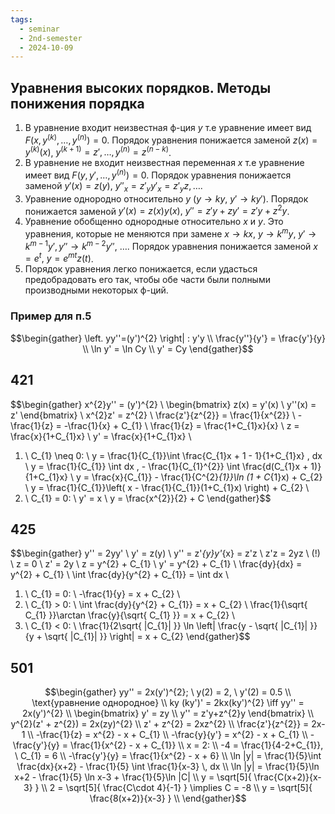 ```yaml
---
tags:
  - seminar
  - 2nd-semester
  - 2024-10-09
---
```


## Уравнения высоких порядков. Методы понижения порядка

1. В уравнение входит неизвестная ф-ция $y$ т.е уравнение имеет вид  $F(x,y^{(k)}, \dots, y^{(n)}) = 0$. Порядок уравнения понижается заменой $z(x) = y^{(k)}(x)$, $y^{(k+1)} = z', \dots, y^{(n)} = z^{(n-k)}$.
2. В уравнение не входит неизвестная переменная $x$ т.е уравнение имеет вид $F(y,y',\dots,y^{(n)}) = 0$. Порядок уравнения понижается заменой $y'(x) = z(y), \ y''_{x} = z'_{y}y'_{x}=z'_{y}z, \dots$.
3. Уравнение однородно относительно $y$ ($y \to ky, \ y' \to ky'$). Порядок понижается заменой $y'(x)=z(x)y(x), \ y''=z'y+zy'=z'y+z^{2}y$.
4. Уравнение обобщенно однородные относительно $x$ и $y$. Это уравнения, которые не меняются при замене $x \to kx, \ y \to k^{m}y, \ y' \to k^{m-1}y', y'' \to k^{m-2}y'', \ \dots$. Порядок уравнения понижается заменой $x = e^{t}, \ y = e^{mt}z(t)$.
5. Порядок уравнения легко понижается, если удасться предобрадовать его так, чтобы обе части были полными производными некоторых ф-ций.

### Пример для п.5

$$\begin{gather}
\left. yy''=(y')^{2} \right| : y'y \\
\frac{y''}{y'} = \frac{y'}{y} \\
\ln y' = \ln Cy \\
y' = Cy
\end{gather}$$

## 421

$$\begin{gather}
x^{2}y'' = (y')^{2} \\
\begin{bmatrix}
z(x) = y'(x) \\
y''(x) = z'
\end{bmatrix} \\
x^{2}z' = z^{2} \\
\frac{z'}{z^{2}} = \frac{1}{x^{2}} \\
-\frac{1}{z} = -\frac{1}{x} + C_{1} \\
\frac{1}{z} = \frac{1+C_{1}x}{x} \\
z = \frac{x}{1+C_{1}x} \\
y' = \frac{x}{1+C_{1}x} \\
1) \ C_{1} \neq 0: \\
y = \frac{1}{C_{1}}\int \frac{C_{1}x + 1 - 1}{1+C_{1}x} \, dx \\
y = \frac{1}{C_{1}} \int dx \, - \frac{1}{C_{1}^{2}} \int \frac{d(C_{1}x + 1)}{1+C_{1}x} \\
y = \frac{x}{C_{1}} - \frac{1}{C^{2}_{1}}\ln (1 + C_{1}x) + C_{2} \\
y = \frac{1}{C_{1}}\left( x - \frac{1}{C_{1}}(1+C_{1}x) \right) + C_{2} \\
2) \ C_{1} = 0: \\
y' = x \\
y = \frac{x^{2}}{2} + C
\end{gather}$$

## 425

$$\begin{gather}
y'' = 2yy' \\
y' = z(y) \\
y'' = z'_{y}y'_{x} = z'z \\
z'z = 2yz \ (!) \ z = 0 \\
z' = 2y \\
z = y^{2} + C_{1} \\
y' = y^{2} + C_{1} \\
\frac{dy}{dx} = y^{2} + C_{1} \\
\int \frac{dy}{y^{2} + C_{1}} = \int dx \\
1) \ C_{1} = 0: \\
-\frac{1}{y} = x + C_{2} \\
2) \ C_{1} > 0: \\
\int \frac{dy}{y^{2} + C_{1}} = x + C_{2} \\
\frac{1}{\sqrt{ C_{1} }}\arctan \frac{y}{\sqrt{ C_{1} }} = x + C_{2} \\
3) \ C_{1} < 0: \\
\frac{1}{2\sqrt{ |C_{1}| }} \ln \left| \frac{y - \sqrt{ |C_{1}| }}{y + \sqrt{ |C_{1}| }} \right| = x + C_{2}
\end{gather}$$

## 501

$$\begin{gather}
yy'' = 2x(y')^{2}; \ y(2) = 2, \ y'(2) = 0.5 \\
\text{уравнение однородное} \\
ky (ky')' = 2kx(ky')^{2} \iff yy'' = 2x(y')^{2} \\
\begin{bmatrix}
y' = zy \\
y'' = z'y+z^{2}y
\end{bmatrix} \\
y^{2}(z' + z^{2}) = 2x(zy)^{2} \\
z' + z^{2} = 2xz^{2} \\
\frac{z'}{z^{2}} = 2x-1 \\
-\frac{1}{z} = x^{2} - x + C_{1} \\
-\frac{y}{y'} = x^{2} - x + C_{1} \\
-\frac{y'}{y} = \frac{1}{x^{2} - x + C_{1}} \\
x = 2: \\
-4 = \frac{1}{4-2+C_{1}}, \ C_{1} = 6 \\
-\frac{y'}{y} = \frac{1}{x^{2} - x + 6} \\
\ln |y| = \frac{1}{5}\int \frac{dx}{x+2} - \frac{1}{5} \int \frac{1}{x-3} \, dx \\
\ln |y| = \frac{1}{5}\ln x+2 - \frac{1}{5} \ln x-3 + \frac{1}{5}\ln |C| \\
y = \sqrt[5]{ \frac{C(x+2)}{x-3} } \\
2 = \sqrt[5]{ \frac{C\cdot 4}{-1} } \implies C = -8 \\
y = \sqrt[5]{ \frac{8(x+2)}{x-3} } \\
\end{gather}$$

